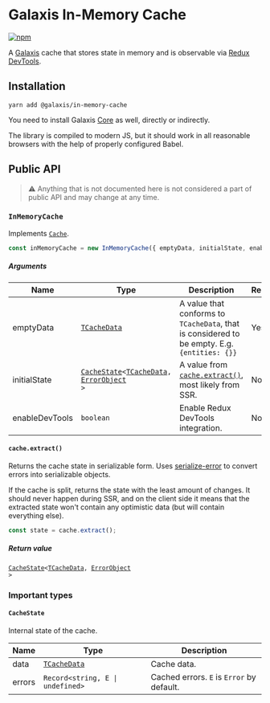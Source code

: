 # Galaxis In-Memory Cache

[![npm](https://img.shields.io/npm/v/@galaxis/in-memory-cache)](https://www.npmjs.com/package/@galaxis/in-memory-cache)

A [Galaxis](/README.md#galaxis-) cache that stores state in memory and is observable via [Redux DevTools](https://github.com/reduxjs/redux-devtools).

## Installation

```
yarn add @galaxis/in-memory-cache
```

You need to install Galaxis [Core](/packages/core) as well, directly or indirectly.

The library is compiled to modern JS, but it should work in all reasonable browsers with the help of properly configured Babel.

## Public API

> ⚠ Anything that is not documented here is not considered a part of public API and may change at any time.

### `InMemoryCache`

Implements <code>[Cache](/packages/core#cache)</code>.

```typescript
const inMemoryCache = new InMemoryCache({ emptyData, initialState, enableDevTools });
```

##### Arguments

| Name           | Type                                                                                                                                                   | Description                                                                                  | Required |
| -------------- | ------------------------------------------------------------------------------------------------------------------------------------------------------ | -------------------------------------------------------------------------------------------- | -------- |
| emptyData      | <code>[TCacheData](/packages/core#user-defined-types)</code>                                                                                           | A value that conforms to `TCacheData`, that is considered to be empty. E.g. `{entities: {}}` | Yes      |
| initialState   | <code>[CacheState](#cachestate)<[TCacheData](/packages/core#user-defined-types), [ErrorObject](https://www.npmjs.com/package/serialize-error) ></code> | A value from <code>[cache.extract()](#cacheextract)</code>, most likely from SSR.            | No       |
| enableDevTools | `boolean`                                                                                                                                              | Enable Redux DevTools integration.                                                           | No       |

#### `cache.extract()`

Returns the cache state in serializable form. Uses [serialize-error](https://www.npmjs.com/package/serialize-error) to convert errors into serializable objects.

If the cache is split, returns the state with the least amount of changes. It should never happen during SSR, and on the client side it means that the extracted state won't contain any optimistic data (but will contain everything else).

```typescript
const state = cache.extract();
```

##### Return value

<code>[CacheState](#cachestate)<[TCacheData](/packages/core#user-defined-types), [ErrorObject](https://www.npmjs.com/package/serialize-error) ></code>

### Important types

#### `CacheState`

Internal state of the cache.

| Name   | Type                                                         | Description                               |
| ------ | ------------------------------------------------------------ | ----------------------------------------- |
| data   | <code>[TCacheData](/packages/core#user-defined-types)</code> | Cache data.                               |
| errors | <code>Record<string, E &#124; undefined></code>              | Cached errors. `E` is `Error` by default. |
